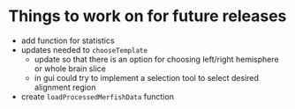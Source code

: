 # Things to work on for future releases
- add function for statistics
- updates needed to `chooseTemplate`
  - update so that there is an option for choosing left/right hemisphere or whole brain slice
  - in gui could try to implement a selection tool to select desired alignment region
- create `loadProcessedMerfishData` function